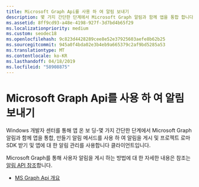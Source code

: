 ```yaml
---
title: Microsoft Graph Api를 사용 하 여 알림 보내기
description: 몇 가지 간단한 단계에서 Microsoft Graph 알림과 함께 앱을 통합 합니다.
ms.assetid: 8ff9cd93-a48e-4198-927f-3d7bd4b65f29
ms.localizationpriority: medium
ms.custom: seodec18
ms.openlocfilehash: 9c823d4428289cee8e52e37925603aefe8b62b25
ms.sourcegitcommit: 945a0f4bda02e3b4eb9a665379c2af9bd5285a53
ms.translationtype: MT
ms.contentlocale: ko-KR
ms.lasthandoff: 04/18/2019
ms.locfileid: "58908875"
---
```

# <a name="sending-notifications-using-microsoft-graph-apis"></a>Microsoft Graph Api를 사용 하 여 알림 보내기

Windows 개발자 센터를 통해 앱 온 보 딩-몇 가지 간단한 단계에서 Microsoft Graph 알림과 함께 앱을 통합, 만들기 알림 메서드를 사용 하 여 알림을 게시 및 프로젝트 로마 SDK 받기 및 앱에 대 한 알림 관리를 사용합니다 클라이언트입니다.

Microsoft Graph를 통해 사용자 알림을 게시 하는 방법에 대 한 자세한 내용은 참조는 [알림 API 참조](https://developer.microsoft.com/graph/docs/api-reference/beta/resources/notifications-api-overview)합니다.

* [MS Graph Api 개요](https://developer.microsoft.com/en-us/graph/docs/concepts/notifications-concept-overview)
